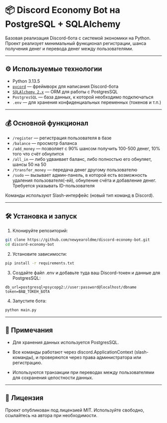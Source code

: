 # 📦 Discord Economy Bot на PostgreSQL + SQLAlchemy

Базовая реализация Discord-бота с системой экономики на Python.  
Проект реализует минимальный функционал регистрации, шанса получения денег и перевода денег между пользователями.

---

## ⚙️ Используемые технологии

- Python 3.13.5
- [`pycord`](https://docs.pycord.dev/en/stable/) — фреймворк для написания Discord-бота
- [`SQLAlchemy 2.x`](https://docs.sqlalchemy.org/en/20/#) — ORM для работы с PostgresSQL
- `PostgresSQL` — база данных, к которой необходимо подключаться
- `.env` — для хранения конфиденциальных переменных (токенов и т.п.)

---

## 💰 Основной функционал

- `/register` — регистрация пользователя в базе
- `/balance` — просмотр баланса
- `/add_money` — позволяет с 90% шансом получить 100-500 денег, 10% того что счёт обнулится
- `/all_in` — либо удваивает баланс, либо полностью его обнуляет, шансы 50 на 50
- `/transfer_money` — передача денег другому пользователю
- `/sudo` — вызывает админ-панель, в которой есть возможность удаления пользователя(-ей), обнуление счёта и добавление денег. Требуется указывать ID-пользователя

Команды используют Slash-интерфейс (новый тип команд в Discord).

---

## 🛠 Установка и запуск

1. Клонируйте репозиторий:

```bash
git clone https://github.com/newyearoldme/discord-economy-bot.git
cd discord-economy-bot
```

2. Установите зависимости:
```bash
pip install -r requirements.txt
```

3. Создайте файл .env и добавьте туда ваш Discord-токен и данные для PostgresSQL:
```env
db_url=postgresql+psycopg2://user:password@localhost/dbname
token=ВАШ_ТОКЕН_БОТА
```

4. Запустите бота:
```bash
python main.py
```

---

## 📝 Примечания
- Для хранения данных используется PostgresSQL.

- Все команды работают через discord.ApplicationContext (slash-команды), и проверяются через права администратора или регистрацию.

- Используются транзакции при переводах между пользователями для сохранения целостности данных.

---

## 📄 Лицензия
Проект опубликован под лицензией MIT. Используйте свободно, ссылайтесь на автора при необходимости.
